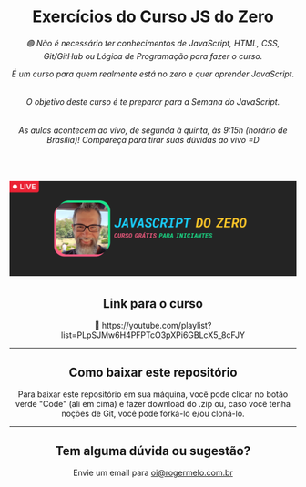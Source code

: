 <h1 align="center">
  Exercícios do Curso JS do Zero
</h1>

<h6 align="center">🟢 Não é necessário ter conhecimentos de JavaScript, HTML, CSS, Git/GitHub ou Lógica de Programação para fazer o curso. 
  
  É um curso para quem realmente está no zero e quer aprender JavaScript.</h6>

<h6 align="center">O objetivo deste curso é te preparar para a Semana do JavaScript.<h6>

<h6 align="center">As aulas acontecem ao vivo, de segunda à quinta, às 9:15h (horário de Brasília)! Compareça para tirar suas dúvidas ao vivo =D<h6>
</br>

[![Curso JavaScript do Zero](assets/img/banner-javascript-do-zero.jpg)](https://youtube.com/playlist?list=PLpSJMw6H4PFPTcO3pXPi6GBLcX5_8cFJY)

<h2 align="center">Link para o curso</h2>

<p align="center">🔗 https://youtube.com/playlist?list=PLpSJMw6H4PFPTcO3pXPi6GBLcX5_8cFJY</p>

---

<h2 align="center">Como baixar este repositório</h2>

<p align="center">Para baixar este repositório em sua máquina, você pode clicar no botão verde "Code" (ali em cima) e fazer download do .zip ou, caso você tenha noções de Git, você pode forká-lo e/ou cloná-lo.</p> 

---

<h2 align="center">Tem alguma dúvida ou sugestão?</h2>

<p align="center">Envie um email para <a href="mailto:oi@rogermelo.com.br">oi@rogermelo.com.br</a></p>
